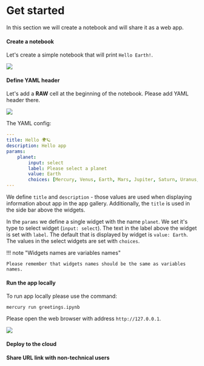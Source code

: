 <h1> Get started </h1>

In this section we will create a notebook and will share it as a web app.

#### Create a notebook

Let's create a simple notebook that will print `Hello Earth!`.

![](/media/create_notebook.png)

#### Define YAML header

Let's add a **RAW** cell at the beginning of the notebook. Please add YAML header there.

![](/media/notebook_with_yaml.png)


The YAML config:

```yaml
---
title: Hello 🌍🪐
description: Hello app
params:
    planet:
        input: select
        label: Please select a planet
        value: Earth
        choices: [Mercury, Venus, Earth, Mars, Jupiter, Saturn, Uranus, Neptune]
---
```

We define `title` and `description` - those values are used when displaying information about app in the app gallery. Additionally, the `title` is used in the side bar above the widgets.

In the `params` we define a single widget with the name `planet`. We set it's type to select widget (`input: select`). The text in the label above the widget is set with `label`. The default that is displayed by widget is `value: Earth`. The values in the select widgets are set with `choices`.

!!! note "Widgets names are variables names" 

    Please remember that widgets names should be the same as variables names. 

#### Run the app locally

To run app locally please use the command:

```
mercury run greetings.ipynb
```

Please open the web browser with address `http://127.0.0.1`.

![](/media/app_running_locally.png)

#### Deploy to the cloud


#### Share URL link  with non-technical users